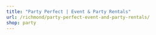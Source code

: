 ```yaml
---
title: "Party Perfect | Event & Party Rentals"
url: /richmond/party-perfect-event-and-party-rentals/
shop: party
---
```

